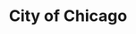 ---
title: City of Chicago
state: Illinois
description: The data is supplied by the City of Chicago.
logo: https://data.cityofchicago.org/api/assets/FF6A8E2F-9E44-4A23-AB53-60E5E4D14E7A?city-seal-large.png
---